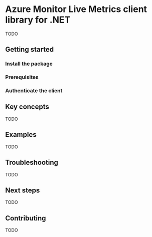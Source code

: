 # Azure Monitor Live Metrics client library for .NET

TODO

## Getting started

### Install the package


### Prerequisites


### Authenticate the client


## Key concepts

TODO

## Examples

TODO

## Troubleshooting

TODO

## Next steps

TODO

## Contributing

TODO